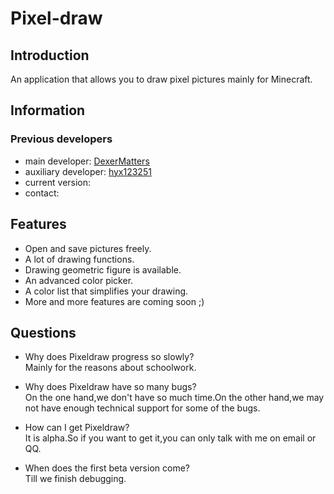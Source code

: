 # Pixel-draw

## Introduction
An application that allows you to draw pixel pictures mainly for Minecraft.

## Information
### Previous developers
- main developer: [DexerMatters](https://github.com/DexerMatters)
- auxiliary developer: [hyx123251](https://github.com/hyx123251)
- current version: 
- contact:  
## Features
- Open and save pictures freely.
- A lot of drawing functions.
- Drawing geometric figure is available.
- An advanced color picker.
- A color list that simplifies your drawing.
- More and more features are coming soon ;)
## Questions
- Why does Pixeldraw progress so slowly?  
Mainly for the reasons about schoolwork.
  
- Why does Pixeldraw have so many bugs?  
On the one hand,we don't have so much time.On the other hand,we may not have enough technical support for some of the bugs.
- How can I get Pixeldraw?  
It is alpha.So if you want to get it,you can only talk with me on email or QQ.
- When does the first beta version come?  
Till we finish debugging.

